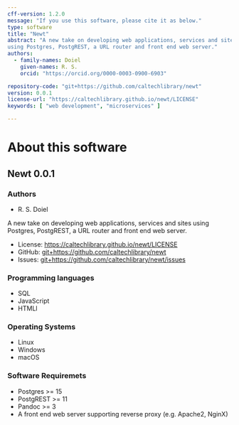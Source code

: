 ```yaml
---
cff-version: 1.2.0
message: "If you use this software, please cite it as below."
type: software
title: "Newt"
abstract: "A new take on developing web applications, services and sites
using Postgres, PostgREST, a URL router and front end web server."
authors:
  - family-names: Doiel
    given-names: R. S.
    orcid: "https://orcid.org/0000-0003-0900-6903"

repository-code: "git+https://github.com/caltechlibrary/newt"
version: 0.0.1
license-url: "https://caltechlibrary.github.io/newt/LICENSE"
keywords: [ "web development", "microservices" ]

---
```


About this software
===================

## Newt 0.0.1

### Authors

- R. S. Doiel



A new take on developing web applications, services and sites using
Postgres, PostgREST, a URL router and front end web server.

- License: <https://caltechlibrary.github.io/newt/LICENSE>
- GitHub: <git+https://github.com/caltechlibrary/newt>
- Issues: <git+https://github.com/caltechlibrary/newt/issues>


### Programming languages

- SQL
- JavaScript
- HTMLl

### Operating Systems

- Linux
- Windows
- macOS

### Software Requiremets

- Postgres &gt;= 15
- PostgREST &gt;= 11
- Pandoc &gt;= 3
- A front end web server supporting reverse proxy (e.g. Apache2, NginX)
